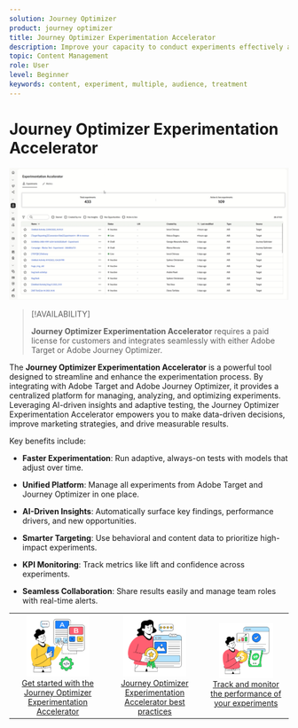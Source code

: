 ```yaml
---
solution: Journey Optimizer
product: journey optimizer
title: Journey Optimizer Experimentation Accelerator
description: Improve your capacity to conduct experiments effectively and generate insights
topic: Content Management
role: User
level: Beginner
keywords: content, experiment, multiple, audience, treatment
---
```


# Journey Optimizer Experimentation Accelerator 

![](../assets/do-not-localize/experimentation-accelerator.gif)

>[!AVAILABILITY]
>
>**Journey Optimizer Experimentation Accelerator** requires a paid license for customers and integrates seamlessly with either Adobe Target or Adobe Journey Optimizer.

The **Journey Optimizer Experimentation Accelerator** is a powerful tool designed to streamline and enhance the experimentation process. By integrating with Adobe Target and Adobe Journey Optimizer, it provides a centralized platform for managing, analyzing, and optimizing experiments. Leveraging AI-driven insights and adaptive testing, the Journey Optimizer Experimentation Accelerator empowers you to make data-driven decisions, improve marketing strategies, and drive measurable results.

Key benefits include:

* **Faster Experimentation**: Run adaptive, always-on tests with models that adjust over time.

* **Unified Platform**: Manage all experiments from Adobe Target and Journey Optimizer in one place.

* **AI-Driven Insights**: Automatically surface key findings, performance drivers, and new opportunities.

* **Smarter Targeting**: Use behavioral and content data to prioritize high-impact experiments.

* **KPI Monitoring**: Track metrics like lift and confidence across experiments.

* **Seamless Collaboration**: Share results easily and manage team roles with real-time alerts.

<table style="table-layout:fixed"><tr style="border: 0; text-align: center;">
<td><a href="../start/experiment-accelerator-access.md"><img width="70%" alt="get started" src="../assets/do-not-localize/a-b-test.png"></a><br/><a href="../start/experiment-accelerator-access.md">Get started with the Journey Optimizer Experimentation Accelerator</a></td>
<td><a href="../start/experiment-accelerator-best-practices.md"><img width="70%" alt="best practices" src="../assets/do-not-localize/best-practices.png"></a><br/><a href="../start/experiment-accelerator-best-practices.md">Journey Optimizer Experimentation Accelerator best practices</a></td>
<td><a href="../track/experiment-accelerator-monitor.md"><img width="70%" alt="track" src="../assets/do-not-localize/track.png"></a></br><a href="../track/experiment-accelerator-monitor.md">Track and monitor the performance of your experiments</a></td>
</tr></table>
